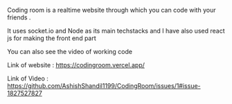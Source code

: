 Coding room is a realtime website through which you can code with your friends . 

It uses socket.io and Node as its main techstacks and I have also used react js for making the front end part


You can also see the video of working code

Link of website : https://codingroom.vercel.app/

Link of Video : https://github.com/AshishShandil1199/CodingRoom/issues/1#issue-1827527827

